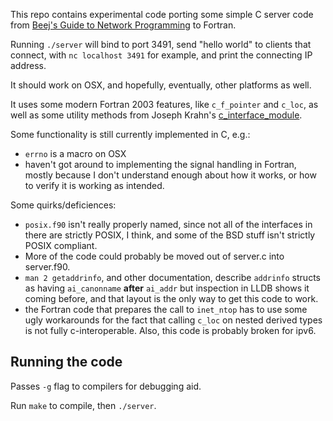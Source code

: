 This repo contains experimental code porting some simple C server code from [Beej's Guide to Network Programming](http://beej.us/guide/bgnet/output/html/singlepage/bgnet.html)
to Fortran.

Running `./server` will bind to port 3491, send "hello world" to clients that connect, with `nc localhost 3491` for example, and print the connecting IP address.

It should work on OSX, and hopefully, eventually, other platforms as well.

It uses some modern Fortran 2003 features, like `c_f_pointer` and `c_loc`, as well as some utility methods from Joseph Krahn's [c\_interface\_module](http://fortranwiki.org/fortran/show/c_interface_module).

Some functionality is still currently implemented in C, e.g.:
* `errno` is a macro on OSX
* haven't got around to implementing the signal handling in Fortran, mostly because I don't understand enough about how it works, or how to verify it is working as intended.

Some quirks/deficiences:

* `posix.f90` isn't really properly named, since not all of the interfaces in there are strictly POSIX, I think, and some of the BSD stuff isn't strictly POSIX compliant.
* More of the code could probably be moved out of server.c into server.f90.
* `man 2 getaddrinfo`, and other documentation, describe `addrinfo` structs as having `ai_canonname` **after** `ai_addr` but inspection in LLDB shows it coming before, and that layout is
the only way to get this code to work.
* the Fortran code that prepares the call to `inet_ntop` has to use some ugly workarounds for the fact that calling `c_loc` on nested derived types is not fully c-interoperable. Also, this 
code is probably broken for ipv6.

## Running the code

Passes `-g` flag to compilers for debugging aid.

Run `make` to compile, then `./server`.
